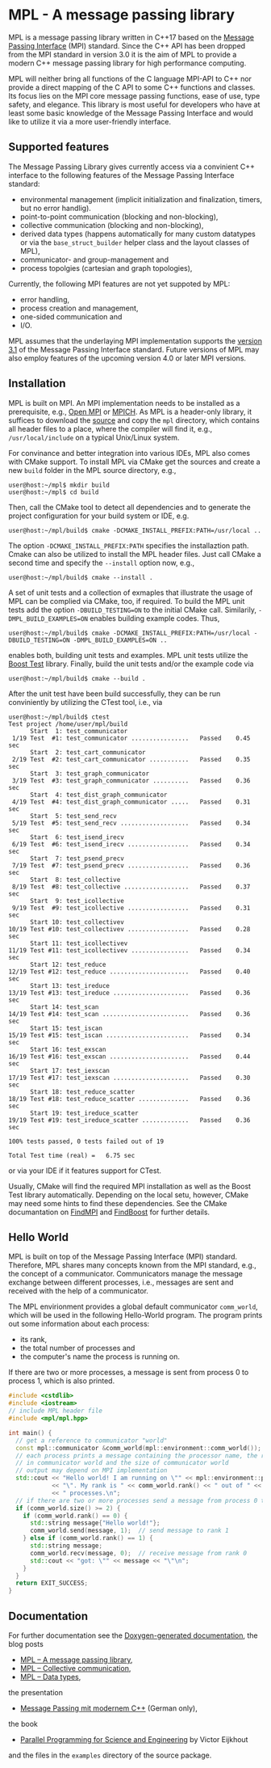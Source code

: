 # MPL - A message passing library

MPL is a message passing library written in C++17 based on the
[Message Passing Interface](http://mpi-forum.org/) (MPI) standard.  Since
the C++ API has been dropped from the MPI standard in version 3.0 it is the
aim of MPL to provide a modern C++ message passing library for high
performance computing.

MPL will neither bring all functions of the C language MPI-API to C++ nor
provide a direct mapping of the C API to some C++ functions and classes.
Its focus lies on the MPI core message passing functions, ease of use, type
safety, and elegance.  This library is most useful for developers who have at 
least some basic knowledge of the Message Passing Interface and would like to 
utilize it via a more user-friendly interface. 


## Supported features

The Message Passing Library gives currently access via a convinient C++ 
interface to the following features of the Message Passing Interface standard:

* environmental management (implicit initialization and finalization, timers, but no error handlig).
* point-to-point communication (blocking and non-blocking),
* collective communication (blocking and non-blocking),
* derived data types (happens automatically for many custom datatypes or via the `base_struct_builder` helper class and the layout classes of MPL),
* communicator- and group-management and
* process topolgies (cartesian and graph topologies),

Currently, the following MPI features are not yet suppoted by MPL:

* error handling,
* process creation and management,
* one-sided communication and
* I/O.

MPL assumes that the underlaying MPI implementation supports the 
[version 3.1](https://www.mpi-forum.org/docs/) of the Message Passing 
Interface standard.  Future versions of MPL may also employ features of 
the upcoming version 4.0 or later MPI versions.


## Installation

MPL is built on MPI.  An MPI implementation needs to be installed as a 
prerequisite, e.g., [Open MPI](https://www.open-mpi.org/) or
[MPICH](https://www.mpich.org/).  As MPL is a header-only library, 
it suffices to download the [source](https://github.com/rabauke/mpl) 
and copy the `mpl` directory, which contains all header files to a place, 
where the compiler will find it, e.g., `/usr/local/include` on a typical 
Unix/Linux system.  

For convinance and better integration into various IDEs, MPL also comes 
with CMake support.  To install MPL via CMake get the sources and create
a new `build` folder in the MPL source directory, e.g.,
```shell
user@host:~/mpl$ mkdir build
user@host:~/mpl$ cd build
```
Then, call the CMake tool to detect all dependencies and to generate the
project configuration for your build system or IDE, e.g.
```shell
user@host:~/mpl/build$ cmake -DCMAKE_INSTALL_PREFIX:PATH=/usr/local ..
```
The option `-DCMAKE_INSTALL_PREFIX:PATH` specifies the installaztion path. 
Cmake can also be utilized to install the MPL header files.  Just call
CMake a second time and specify the `--install` option now, e.g.,
```shell
user@host:~/mpl/build$ cmake --install .
```

A set of unit tests and a collection of exmaples that illustrate the 
usage of MPL can be complied via CMake, too, if required.  To build the
MPL unit tests add the option `-DBUILD_TESTING=ON` to the initial CMake
call.  Similarily, `-DMPL_BUILD_EXAMPLES=ON` enables building example
codes. Thus,
```shell
user@host:~/mpl/build$ cmake -DCMAKE_INSTALL_PREFIX:PATH=/usr/local -DBUILD_TESTING=ON -DMPL_BUILD_EXAMPLES=ON ..
```
enables both, building unit tests and examples.  MPL unit tests utilize
the [Boost Test](https://www.boost.org/doc/libs/1_76_0/libs/test/doc/html/index.html) 
library.  Finally, build the unit tests and/or the example code via
```shell
user@host:~/mpl/build$ cmake --build .
```
After the unit test have been build successfully, they can be run 
conviniently by utilizing the CTest tool, i.e., via
```shell
user@host:~/mpl/build$ ctest
Test project /home/user/mpl/build
      Start  1: test_communicator
 1/19 Test  #1: test_communicator ................   Passed    0.45 sec
      Start  2: test_cart_communicator
 2/19 Test  #2: test_cart_communicator ...........   Passed    0.35 sec
      Start  3: test_graph_communicator
 3/19 Test  #3: test_graph_communicator ..........   Passed    0.36 sec
      Start  4: test_dist_graph_communicator
 4/19 Test  #4: test_dist_graph_communicator .....   Passed    0.31 sec
      Start  5: test_send_recv
 5/19 Test  #5: test_send_recv ...................   Passed    0.34 sec
      Start  6: test_isend_irecv
 6/19 Test  #6: test_isend_irecv .................   Passed    0.34 sec
      Start  7: test_psend_precv
 7/19 Test  #7: test_psend_precv .................   Passed    0.36 sec
      Start  8: test_collective
 8/19 Test  #8: test_collective ..................   Passed    0.37 sec
      Start  9: test_icollective
 9/19 Test  #9: test_icollective .................   Passed    0.31 sec
      Start 10: test_collectivev
10/19 Test #10: test_collectivev .................   Passed    0.28 sec
      Start 11: test_icollectivev
11/19 Test #11: test_icollectivev ................   Passed    0.34 sec
      Start 12: test_reduce
12/19 Test #12: test_reduce ......................   Passed    0.40 sec
      Start 13: test_ireduce
13/19 Test #13: test_ireduce .....................   Passed    0.36 sec
      Start 14: test_scan
14/19 Test #14: test_scan ........................   Passed    0.36 sec
      Start 15: test_iscan
15/19 Test #15: test_iscan .......................   Passed    0.34 sec
      Start 16: test_exscan
16/19 Test #16: test_exscan ......................   Passed    0.44 sec
      Start 17: test_iexscan
17/19 Test #17: test_iexscan .....................   Passed    0.30 sec
      Start 18: test_reduce_scatter
18/19 Test #18: test_reduce_scatter ..............   Passed    0.36 sec
      Start 19: test_ireduce_scatter
19/19 Test #19: test_ireduce_scatter .............   Passed    0.36 sec

100% tests passed, 0 tests failed out of 19

Total Test time (real) =   6.75 sec
```
or via your IDE if it features support for CTest.

Usually, CMake will find the required MPI installation as well as the 
Boost Test library automatically.  Depending on the local setu, however, 
CMake may need some hints to find these dependencies.  See the CMake 
documantation on 
[FindMPI](https://cmake.org/cmake/help/git-master/module/FindMPI.html#variables-for-locating-mpi) 
and 
[FindBoost](https://cmake.org/cmake/help/git-master/module/FindBoost.html?highlight=boost#hints)
for further details.


## Hello World

MPL is built on top of the Message Passing Interface (MPI) standard.  Therefore, 
MPL shares many concepts known from the MPI standard, e.g., the concept of a
communicator.  Communicators manage the message exchange between different processes, 
i.e., messages are sent and received with the help of a communicator.  

The MPL envirionment provides a global default communicator `comm_world`, which will 
be used in the following Hello-World program.  The program prints out some information 
about each process:
* its rank, 
* the total number of processes and 
* the computer's name the process is running on.

If there are two or more processes, a message is sent from process 0 to process 1, 
which is also printed.
 
```C++
#include <cstdlib>
#include <iostream>
// include MPL header file
#include <mpl/mpl.hpp>

int main() {
  // get a reference to communicator "world"
  const mpl::communicator &comm_world(mpl::environment::comm_world());
  // each process prints a message containing the processor name, the rank
  // in communicator world and the size of communicator world
  // output may depend on MPI implementation
  std::cout << "Hello world! I am running on \"" << mpl::environment::processor_name()
            << "\". My rank is " << comm_world.rank() << " out of " << comm_world.size()
            << " processes.\n";
  // if there are two or more processes send a message from process 0 to process 1
  if (comm_world.size() >= 2) {
    if (comm_world.rank() == 0) {
      std::string message{"Hello world!"};
      comm_world.send(message, 1);  // send message to rank 1
    } else if (comm_world.rank() == 1) {
      std::string message;
      comm_world.recv(message, 0);  // receive message from rank 0
      std::cout << "got: \"" << message << "\"\n";
    }
  }
  return EXIT_SUCCESS;
}
```


## Documentation

For further documentation see the
[Doxygen-generated documentation](https://rabauke.github.io/mpl/html/), the blog posts

  * [MPL – A message passing library](https://www.numbercrunch.de/blog/2015/08/mpl-a-message-passing-library/),
  * [MPL – Collective communication](https://www.numbercrunch.de/blog/2015/09/mpl-collective-communication/),
  * [MPL – Data types](https://www.numbercrunch.de/blog/2015/09/mpl-data-types/),

the presentation

  * [Message Passing mit modernem C++](https://rabauke.github.io/mpl/mpl_parallel_2018.pdf) (German only),

the book

  * [Parallel Programming for Science and Engineering](https://pages.tacc.utexas.edu/~eijkhout/pdf/pcse/EijkhoutParComp.pdf) by Victor Eijkhout

and the files in the `examples` directory of the source package.
